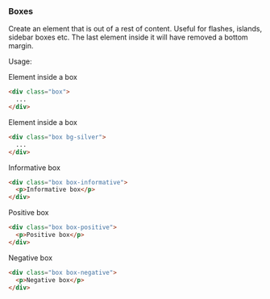 ### Boxes

Create an element that is out of a rest of content. Useful for flashes, islands,
sidebar boxes etc. The last element inside it will have removed a bottom margin.

Usage:

<div class="example">
  <div class="box">
    <p>Element inside a box</p>
  </div>
</div>

```html
<div class="box">
  ...
</div>
```

<div class="example">
  <div class="box bg-silver">
    <p>Element inside a box</p>
  </div>
</div>

```html
<div class="box bg-silver">
  ...
</div>
```

<div class="example">
  <div class="box box-informative">
    <p>Informative box</p>
  </div>
</div>

```html
<div class="box box-informative">
  <p>Informative box</p>
</div>
```

<div class="example">
  <div class="box box-positive">
    <p>Positive box</p>
  </div>
</div>

```html
<div class="box box-positive">
  <p>Positive box</p>
</div>
```

<div class="example">
  <div class="box box-negative">
    <p>Negative box</p>
  </div>
</div>

```html
<div class="box box-negative">
  <p>Negative box</p>
</div>
```
